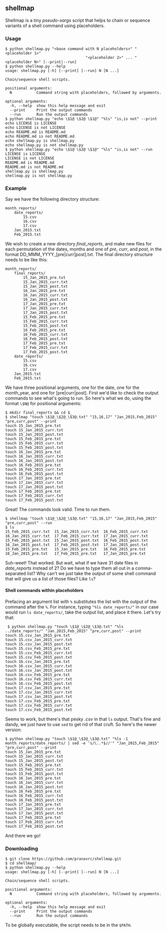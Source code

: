 ## shellmap

Shellmap is a tiny *pseudo-xargs* script that helps to chain or sequence variants of a shell command using placeholders.

### Usage

```
$ python shellmap.py "<base command with N placeholders>" "<placeholder 1>"
                                    "<placeholder 2>" ... "<placeholder N>" [--print|--run]
$ python shellmap.py --help
usage: shellmap.py [-h] [--print] [--run] N [N ...]

Chain/sequence shell scripts.

positional arguments:
  N           Command string with placeholders, followed by arguments.

optional arguments:
  -h, --help  show this help message and exit
  --print     Print the output commands
  --run       Run the output commands
$ python shellmap.py "echo \$1@ \$2@ \$1@" "%ls" "is,is not" --print
echo LICENSE is LICENSE
echo LICENSE is not LICENSE
echo README.md is README.md
echo README.md is not README.md
echo shellmap.py is shellmap.py
echo shellmap.py is not shellmap.py
$ python shellmap.py "echo \$1@ \$2@ \$1@" "%ls" "is,is not" --run
LICENSE is LICENSE
LICENSE is not LICENSE
README.md is README.md
README.md is not README.md
shellmap.py is shellmap.py
shellmap.py is not shellmap.py
```

### Example

Say we have the following directory structure:

```
month_reports/
    date_reports/
        15.csv
        16.csv
        17.csv
    Jan_2015.txt
    Feb_2015.txt
```

We wish to create a new directory *final_reports*, and make new files for each permutation of the dates, months and one of *pre*, *curr*, and *post*, in the format DD_MMM_YYYY_[pre|curr|post].txt. The final directory structure needs to be like this:

```
month_reports/
    final_reports/
        15_Jan_2015_pre.txt
        15_Jan_2015_curr.txt
        15_Jan_2015_post.txt
        16_Jan_2015_pre.txt
        16_Jan_2015_curr.txt
        16_Jan_2015_post.txt
        17_Jan_2015_pre.txt
        17_Jan_2015_curr.txt
        17_Jan_2015_post.txt
        15_Feb_2015_pre.txt
        15_Feb_2015_curr.txt
        15_Feb_2015_post.txt
        16_Feb_2015_pre.txt
        16_Feb_2015_curr.txt
        16_Feb_2015_post.txt
        17_Feb_2015_pre.txt
        17_Feb_2015_curr.txt
        17_Feb_2015_post.txt
    date_reports/
        15.csv
        16.csv
        17.csv
    Jan_2015.txt
    Feb_2015.txt
```

We have three positional arguments, one for the date, one for the month_year, and one for [pre|curr|post]. First we'd like to check the output commands to see what's going to run. So here's what we do, using the format `\$N@` for positional arguments:

```
$ mkdir final_reports && cd $_
$ shellmap "touch \$1@_\$2@_\$3@.txt" "15,16,17" "Jan_2015,Feb_2015" "pre,curr,post" --print
touch 15_Jan_2015_pre.txt
touch 15_Jan_2015_curr.txt
touch 15_Jan_2015_post.txt
touch 15_Feb_2015_pre.txt
touch 15_Feb_2015_curr.txt
touch 15_Feb_2015_post.txt
touch 16_Jan_2015_pre.txt
touch 16_Jan_2015_curr.txt
touch 16_Jan_2015_post.txt
touch 16_Feb_2015_pre.txt
touch 16_Feb_2015_curr.txt
touch 16_Feb_2015_post.txt
touch 17_Jan_2015_pre.txt
touch 17_Jan_2015_curr.txt
touch 17_Jan_2015_post.txt
touch 17_Feb_2015_pre.txt
touch 17_Feb_2015_curr.txt
touch 17_Feb_2015_post.txt
```

Great! The commands look valid. Time to run them.

```
$ shellmap "touch \$1@_\$2@_\$3@.txt" "15,16,17" "Jan_2015,Feb_2015" "pre,curr,post" --run
$ ls
15_Feb_2015_curr.txt  15_Jan_2015_curr.txt  16_Feb_2015_curr.txt  16_Jan_2015_curr.txt  17_Feb_2015_curr.txt  17_Jan_2015_curr.txt
15_Feb_2015_post.txt  15_Jan_2015_post.txt  16_Feb_2015_post.txt  16_Jan_2015_post.txt  17_Feb_2015_post.txt  17_Jan_2015_post.txt
15_Feb_2015_pre.txt   15_Jan_2015_pre.txt   16_Feb_2015_pre.txt   16_Jan_2015_pre.txt   17_Feb_2015_pre.txt   17_Jan_2015_pre.txt
```

Suh-weet! That worked. But wait, what if we have 31 date files in *date_reports* instead of 2? Do we have to type them all out in a comma-separated list? Why can't we just take the output of some shell command that will give us a list of those files? Like `ls`?

#### Shell commands within placeholders

Prefacing an argument list with `%` substitutes the list with the output of the command after the `%`. For instance, typing `"%ls date_reports/"` in our case would run `ls date_reports/`, take the output list, and place it there. Let's try that:

```
 $ python shellmap.py "touch \$1@_\$2@_\$3@.txt" "%ls ../date_reports/" "Jan_2015,Feb_2015" "pre,curr,post" --print
touch 15.csv_Jan_2015_pre.txt
touch 15.csv_Jan_2015_curr.txt
touch 15.csv_Jan_2015_post.txt
touch 15.csv_Feb_2015_pre.txt
touch 15.csv_Feb_2015_curr.txt
touch 15.csv_Feb_2015_post.txt
touch 16.csv_Jan_2015_pre.txt
touch 16.csv_Jan_2015_curr.txt
touch 16.csv_Jan_2015_post.txt
touch 16.csv_Feb_2015_pre.txt
touch 16.csv_Feb_2015_curr.txt
touch 16.csv_Feb_2015_post.txt
touch 17.csv_Jan_2015_pre.txt
touch 17.csv_Jan_2015_curr.txt
touch 17.csv_Jan_2015_post.txt
touch 17.csv_Feb_2015_pre.txt
touch 17.csv_Feb_2015_curr.txt
touch 17.csv_Feb_2015_post.txt
```

Seems to work, but there's that pesky *.csv* in that `ls` output. That's fine and dandy, we just have to use `sed` to get rid of that cruft. So here's the newer version:

```
$ python shellmap.py "touch \$1@_\$2@_\$3@.txt" "%ls -1 month_reports/date_reports/ | sed -e 's/\..*$//'" "Jan_2015,Feb_2015" "pre,curr,post" --print
touch 15_Jan_2015_pre.txt
touch 15_Jan_2015_curr.txt
touch 15_Jan_2015_post.txt
touch 15_Feb_2015_pre.txt
touch 15_Feb_2015_curr.txt
touch 15_Feb_2015_post.txt
touch 16_Jan_2015_pre.txt
touch 16_Jan_2015_curr.txt
touch 16_Jan_2015_post.txt
touch 16_Feb_2015_pre.txt
touch 16_Feb_2015_curr.txt
touch 16_Feb_2015_post.txt
touch 17_Jan_2015_pre.txt
touch 17_Jan_2015_curr.txt
touch 17_Jan_2015_post.txt
touch 17_Feb_2015_pre.txt
touch 17_Feb_2015_curr.txt
touch 17_Feb_2015_post.txt
```

And there we go!

### Downloading

```
$ git clone https://github.com/pranavrc/shellmap.git
$ cd shellmap/
$ python shellmap.py --help
usage: shellmap.py [-h] [--print] [--run] N [N ...]

Chain/sequence shell scripts.

positional arguments:
  N           Command string with placeholders, followed by arguments.

optional arguments:
  -h, --help  show this help message and exit
  --print     Print the output commands
  --run       Run the output commands
```

To be globally executable, the script needs to be in the `$PATH`.

